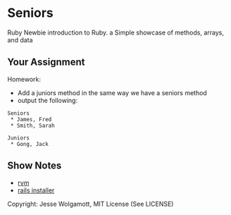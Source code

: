 Seniors
====================================================

Ruby Newbie introduction to Ruby. a Simple showcase of methods, arrays, and data

Your Assignment
---------------
Homework:

* Add a juniors method in the same way we have a seniors method
* output the following:

```
Seniors
 * James, Fred
 * Smith, Sarah

Juniors
 * Gong, Jack
```


Show Notes
-----------

* [rvm](http://rvm.io/)
* [rails installer](http://railsinstaller.org)

Copyright: Jesse Wolgamott, MIT License (See LICENSE)
